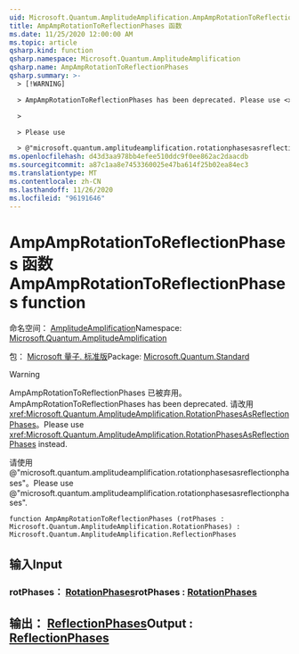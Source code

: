 ```yaml
---
uid: Microsoft.Quantum.AmplitudeAmplification.AmpAmpRotationToReflectionPhases
title: AmpAmpRotationToReflectionPhases 函数
ms.date: 11/25/2020 12:00:00 AM
ms.topic: article
qsharp.kind: function
qsharp.namespace: Microsoft.Quantum.AmplitudeAmplification
qsharp.name: AmpAmpRotationToReflectionPhases
qsharp.summary: >-
  > [!WARNING]

  > AmpAmpRotationToReflectionPhases has been deprecated. Please use <xref:Microsoft.Quantum.AmplitudeAmplification.RotationPhasesAsReflectionPhases> instead.

  >

  > Please use

  > @"microsoft.quantum.amplitudeamplification.rotationphasesasreflectionphases".
ms.openlocfilehash: d43d3aa978bb4efee510ddc9f0ee862ac2daacdb
ms.sourcegitcommit: a87c1aa8e7453360025e47ba614f25b02ea84ec3
ms.translationtype: MT
ms.contentlocale: zh-CN
ms.lasthandoff: 11/26/2020
ms.locfileid: "96191646"
---
```

# <a name="ampamprotationtoreflectionphases-function"></a><span data-ttu-id="868ac-102">AmpAmpRotationToReflectionPhases 函数</span><span class="sxs-lookup"><span data-stu-id="868ac-102">AmpAmpRotationToReflectionPhases function</span></span>

<span data-ttu-id="868ac-103">命名空间： [AmplitudeAmplification](xref:Microsoft.Quantum.AmplitudeAmplification)</span><span class="sxs-lookup"><span data-stu-id="868ac-103">Namespace: [Microsoft.Quantum.AmplitudeAmplification](xref:Microsoft.Quantum.AmplitudeAmplification)</span></span>

<span data-ttu-id="868ac-104">包： [Microsoft 量子. 标准版](https://nuget.org/packages/Microsoft.Quantum.Standard)</span><span class="sxs-lookup"><span data-stu-id="868ac-104">Package: [Microsoft.Quantum.Standard](https://nuget.org/packages/Microsoft.Quantum.Standard)</span></span>


> [!WARNING]
> <span data-ttu-id="868ac-105">AmpAmpRotationToReflectionPhases 已被弃用。</span><span class="sxs-lookup"><span data-stu-id="868ac-105">AmpAmpRotationToReflectionPhases has been deprecated.</span></span> <span data-ttu-id="868ac-106">请改用 <xref:Microsoft.Quantum.AmplitudeAmplification.RotationPhasesAsReflectionPhases>。</span><span class="sxs-lookup"><span data-stu-id="868ac-106">Please use <xref:Microsoft.Quantum.AmplitudeAmplification.RotationPhasesAsReflectionPhases> instead.</span></span>
>
> <span data-ttu-id="868ac-107">请使用 @"microsoft.quantum.amplitudeamplification.rotationphasesasreflectionphases"。</span><span class="sxs-lookup"><span data-stu-id="868ac-107">Please use @"microsoft.quantum.amplitudeamplification.rotationphasesasreflectionphases".</span></span>



```qsharp
function AmpAmpRotationToReflectionPhases (rotPhases : Microsoft.Quantum.AmplitudeAmplification.RotationPhases) : Microsoft.Quantum.AmplitudeAmplification.ReflectionPhases
```


## <a name="input"></a><span data-ttu-id="868ac-108">输入</span><span class="sxs-lookup"><span data-stu-id="868ac-108">Input</span></span>

### <a name="rotphases--rotationphases"></a><span data-ttu-id="868ac-109">rotPhases： [RotationPhases](xref:Microsoft.Quantum.AmplitudeAmplification.RotationPhases)</span><span class="sxs-lookup"><span data-stu-id="868ac-109">rotPhases : [RotationPhases](xref:Microsoft.Quantum.AmplitudeAmplification.RotationPhases)</span></span>





## <a name="output--reflectionphases"></a><span data-ttu-id="868ac-110">输出： [ReflectionPhases](xref:Microsoft.Quantum.AmplitudeAmplification.ReflectionPhases)</span><span class="sxs-lookup"><span data-stu-id="868ac-110">Output : [ReflectionPhases](xref:Microsoft.Quantum.AmplitudeAmplification.ReflectionPhases)</span></span>

